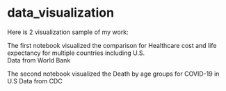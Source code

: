 # data_visualization

Here is 2 visualization sample of my work:

The first notebook visualized the comparison for Healthcare cost and life expectancy for multiple countries including U.S.\
Data from World Bank

The second notebook visualized the  Death by age groups for COVID-19 in U.S
Data from CDC
